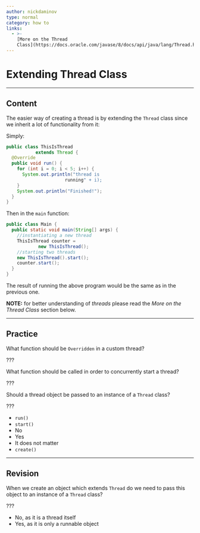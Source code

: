 ```yaml
---
author: nickdaminov
type: normal
category: how to
links:
  - >-
    [More on the Thread
    Class](https://docs.oracle.com/javase/8/docs/api/java/lang/Thread.html){website}
---
```


# Extending Thread Class


---

## Content

The easier way of creating a thread is by extending the `Thread` class since we inherit a lot of functionality from it:

Simply:

```java
public class ThisIsThread
           extends Thread {
  @Override
  public void run() {
    for (int i = 0; i < 5; i++) {
      System.out.println("thread is
                      running" + i);
    }
    System.out.println("Finished!");
  }
}
```

Then in the `main` function:

```java
public class Main {
  public static void main(String[] args) {
    //instantiating a new thread
    ThisIsThread counter =
            new ThisIsThread();
    //starting two threads
    new ThisIsThread().start();
    counter.start();
  }
}
```

The result of running the above program would be the same as in the previous one.

**NOTE:** for better understanding of *threads* please read the *More on the Thread Class* section below.


---

## Practice

What function should be `Overridden` in a custom thread?

???

What function should be called in order to concurrently start a thread?

???

Should a thread object be passed to an instance of a `Thread` class?

???

- `run()`
- `start()`
- No
- Yes
- It does not matter
- `create()`


---

## Revision

When we create an object which extends `Thread` do we need to pass this object to an instance of a `Thread` class?

???

- No, as it is a thread itself
- Yes, as it is only a runnable object
